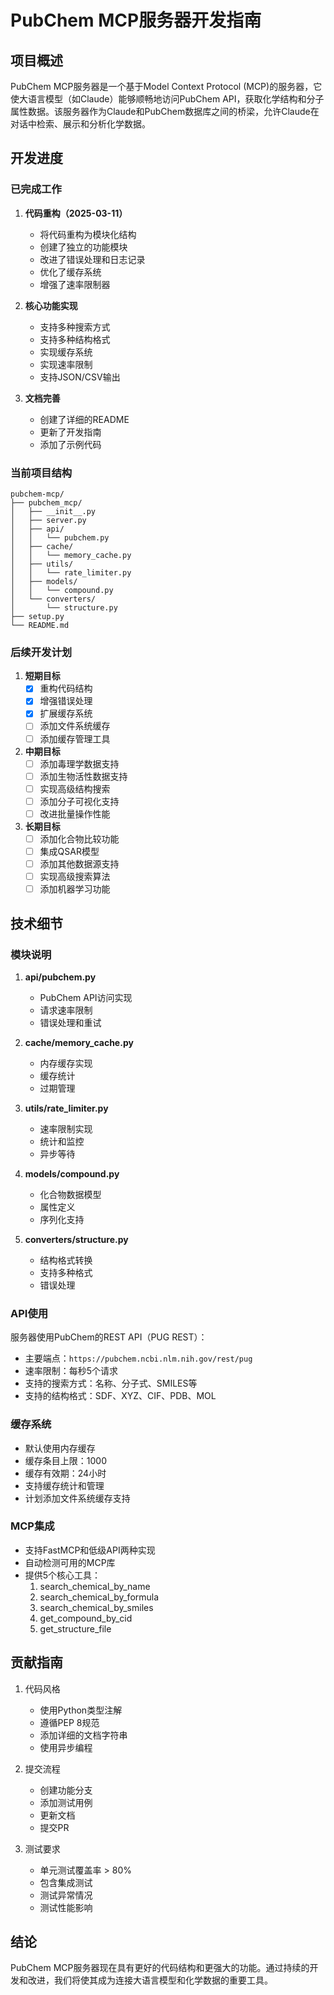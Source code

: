 # PubChem MCP服务器开发指南

## 项目概述

PubChem MCP服务器是一个基于Model Context Protocol (MCP)的服务器，它使大语言模型（如Claude）能够顺畅地访问PubChem API，获取化学结构和分子属性数据。该服务器作为Claude和PubChem数据库之间的桥梁，允许Claude在对话中检索、展示和分析化学数据。

## 开发进度

### 已完成工作

1. **代码重构（2025-03-11）**
   - 将代码重构为模块化结构
   - 创建了独立的功能模块
   - 改进了错误处理和日志记录
   - 优化了缓存系统
   - 增强了速率限制器

2. **核心功能实现**
   - 支持多种搜索方式
   - 支持多种结构格式
   - 实现缓存系统
   - 实现速率限制
   - 支持JSON/CSV输出

3. **文档完善**
   - 创建了详细的README
   - 更新了开发指南
   - 添加了示例代码

### 当前项目结构

```
pubchem-mcp/
├── pubchem_mcp/
│   ├── __init__.py
│   ├── server.py
│   ├── api/
│   │   └── pubchem.py
│   ├── cache/
│   │   └── memory_cache.py
│   ├── utils/
│   │   └── rate_limiter.py
│   ├── models/
│   │   └── compound.py
│   └── converters/
│       └── structure.py
├── setup.py
└── README.md
```

### 后续开发计划

1. **短期目标**
   - [x] 重构代码结构
   - [x] 增强错误处理
   - [x] 扩展缓存系统
   - [ ] 添加文件系统缓存
   - [ ] 添加缓存管理工具

2. **中期目标**
   - [ ] 添加毒理学数据支持
   - [ ] 添加生物活性数据支持
   - [ ] 实现高级结构搜索
   - [ ] 添加分子可视化支持
   - [ ] 改进批量操作性能

3. **长期目标**
   - [ ] 添加化合物比较功能
   - [ ] 集成QSAR模型
   - [ ] 添加其他数据源支持
   - [ ] 实现高级搜索算法
   - [ ] 添加机器学习功能

## 技术细节

### 模块说明

1. **api/pubchem.py**
   - PubChem API访问实现
   - 请求速率限制
   - 错误处理和重试

2. **cache/memory_cache.py**
   - 内存缓存实现
   - 缓存统计
   - 过期管理

3. **utils/rate_limiter.py**
   - 速率限制实现
   - 统计和监控
   - 异步等待

4. **models/compound.py**
   - 化合物数据模型
   - 属性定义
   - 序列化支持

5. **converters/structure.py**
   - 结构格式转换
   - 支持多种格式
   - 错误处理

### API使用

服务器使用PubChem的REST API（PUG REST）：
- 主要端点：`https://pubchem.ncbi.nlm.nih.gov/rest/pug`
- 速率限制：每秒5个请求
- 支持的搜索方式：名称、分子式、SMILES等
- 支持的结构格式：SDF、XYZ、CIF、PDB、MOL

### 缓存系统

- 默认使用内存缓存
- 缓存条目上限：1000
- 缓存有效期：24小时
- 支持缓存统计和管理
- 计划添加文件系统缓存支持

### MCP集成

- 支持FastMCP和低级API两种实现
- 自动检测可用的MCP库
- 提供5个核心工具：
  1. search_chemical_by_name
  2. search_chemical_by_formula
  3. search_chemical_by_smiles
  4. get_compound_by_cid
  5. get_structure_file

## 贡献指南

1. 代码风格
   - 使用Python类型注解
   - 遵循PEP 8规范
   - 添加详细的文档字符串
   - 使用异步编程

2. 提交流程
   - 创建功能分支
   - 添加测试用例
   - 更新文档
   - 提交PR

3. 测试要求
   - 单元测试覆盖率 > 80%
   - 包含集成测试
   - 测试异常情况
   - 测试性能影响

## 结论

PubChem MCP服务器现在具有更好的代码结构和更强大的功能。通过持续的开发和改进，我们将使其成为连接大语言模型和化学数据的重要工具。